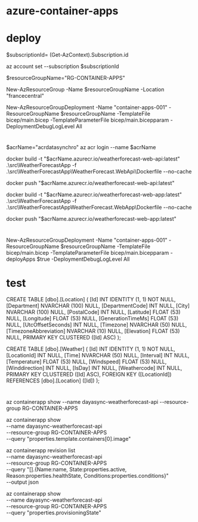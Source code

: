 # azure-container-apps

# deploy

$subscriptionId= (Get-AzContext).Subscription.id 

az account set --subscription $subscriptionId 

$resourceGroupName="RG-CONTAINER-APPS"

New-AzResourceGroup -Name $resourceGroupName -Location "francecentral" 
 
New-AzResourceGroupDeployment -Name "container-apps-001" -ResourceGroupName $resourceGroupName -TemplateFile bicep/main.bicep -TemplateParameterFile bicep/main.bicepparam -DeploymentDebugLogLevel All

# 
$acrName="acrdatasynchro"
az acr login --name $acrName

docker build -t "$acrName.azurecr.io/weatherforecast-web-api:latest" .\src\WeatherForecastApp -f .\src\WeatherForecastApp\WeatherForecast.WebApi\Dockerfile --no-cache

docker push "$acrName.azurecr.io/weatherforecast-web-api:latest"

docker build -t "$acrName.azurecr.io/weatherforecast-web-app:latest" .\src\WeatherForecastApp -f .\src\WeatherForecastAppWeatherForecast.WebApp\Dockerfile --no-cache

docker push "$acrName.azurecr.io/weatherforecast-web-app:latest"

#

New-AzResourceGroupDeployment -Name "container-apps-001" -ResourceGroupName $resourceGroupName -TemplateFile bicep/main.bicep -TemplateParameterFile bicep/main.bicepparam -deployApps $true -DeploymentDebugLogLevel All

# test

CREATE TABLE [dbo].[Location] (
    [Id]                   INT            IDENTITY (1, 1) NOT NULL,
    [Department]           NVARCHAR (100) NULL,
    [DepartmentCode]       INT            NULL,
    [City]                 NVARCHAR (100) NULL,
    [PostalCode]           INT            NULL,
    [Latitude]             FLOAT (53)     NULL,
    [Longitude]            FLOAT (53)     NULL,
    [GenerationTimeMs]     FLOAT (53)     NULL,
    [UtcOffsetSeconds]     INT            NULL,
    [Timezone]             NVARCHAR (50)  NULL,
    [TimezoneAbbreviation] NVARCHAR (10)  NULL,
    [Elevation]            FLOAT (53)     NULL,
    PRIMARY KEY CLUSTERED ([Id] ASC)
);


CREATE TABLE [dbo].[Weather] (
    [Id]            INT           IDENTITY (1, 1) NOT NULL,
    [LocationId]    INT           NULL,
    [Time]          NVARCHAR (50) NULL,
    [Interval]      INT           NULL,
    [Temperature]   FLOAT (53)    NULL,
    [Windspeed]     FLOAT (53)    NULL,
    [Winddirection] INT           NULL,
    [IsDay]         INT           NULL,
    [Weathercode]   INT           NULL,
    PRIMARY KEY CLUSTERED ([Id] ASC),
    FOREIGN KEY ([LocationId]) REFERENCES [dbo].[Location] ([Id])
);



# 

az containerapp show --name dayasync-weatherforecast-api  --resource-group RG-CONTAINER-APPS




az containerapp show \
  --name dayasync-weatherforecast-api \
  --resource-group RG-CONTAINER-APPS \
  --query "properties.template.containers[0].image"


az containerapp revision list \
  --name dayasync-weatherforecast-api \
  --resource-group RG-CONTAINER-APPS \
  --query "[].{Name:name, State:properties.active, Reason:properties.healthState, Conditions:properties.conditions}" \
  --output json

 az containerapp show \
  --name dayasync-weatherforecast-api \
  --resource-group RG-CONTAINER-APPS \
  --query "properties.provisioningState"


